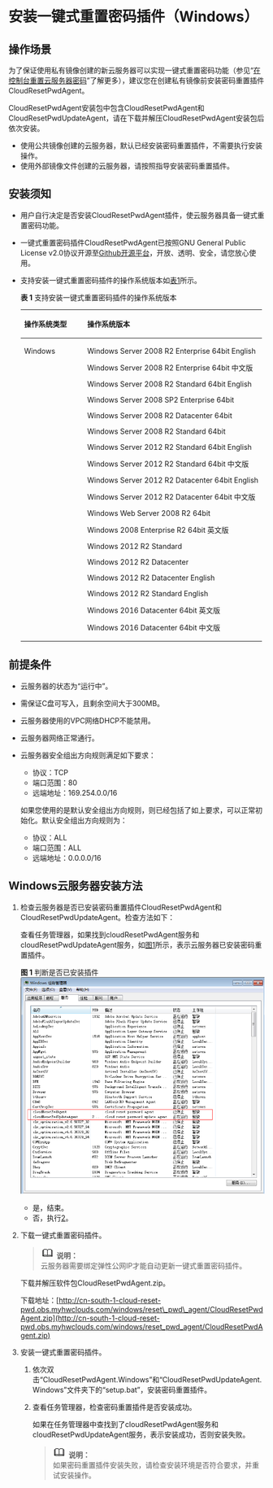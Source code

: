 # 安装一键式重置密码插件（Windows）<a name="ims_01_0402"></a>

## 操作场景<a name="section17523525171"></a>

为了保证使用私有镜像创建的新云服务器可以实现一键式重置密码功能（参见“[在控制台重置云服务器密码](https://support.huaweicloud.com/usermanual-ecs/zh-cn_topic_0067909751.html#section2)”了解更多），建议您在创建私有镜像前安装密码重置插件CloudResetPwdAgent。

CloudResetPwdAgent安装包中包含CloudResetPwdAgent和CloudResetPwdUpdateAgent，请在下载并解压CloudResetPwdAgent安装包后依次安装。

-   使用公共镜像创建的云服务器，默认已经安装密码重置插件，不需要执行安装操作。
-   使用外部镜像文件创建的云服务器，请按照指导安装密码重置插件。

## 安装须知<a name="section6704341693848"></a>

-   用户自行决定是否安装CloudResetPwdAgent插件，使云服务器具备一键式重置密码功能。
-   一键式重置密码插件CloudResetPwdAgent已按照GNU General Public License v2.0协议开源至[Github开源平台](https://github.com/huaweicloud/CloudResetPwdAgent)，开放、透明、安全，请您放心使用。
-   支持安装一键式重置密码插件的操作系统版本如[表1](#table1813411428710)所示。

    **表 1**  支持安装一键式重置密码插件的操作系统版本

    <a name="table1813411428710"></a>
    <table><thead align="left"><tr id="row13118194215717"><th class="cellrowborder" valign="top" width="26.14%" id="mcps1.2.3.1.1"><p id="p191185429715"><a name="p191185429715"></a><a name="p191185429715"></a>操作系统类型</p>
    </th>
    <th class="cellrowborder" valign="top" width="73.86%" id="mcps1.2.3.1.2"><p id="p8118154215717"><a name="p8118154215717"></a><a name="p8118154215717"></a>操作系统版本</p>
    </th>
    </tr>
    </thead>
    <tbody><tr id="row161341242774"><td class="cellrowborder" valign="top" width="26.14%" headers="mcps1.2.3.1.1 "><p id="p111854210713"><a name="p111854210713"></a><a name="p111854210713"></a>Windows</p>
    </td>
    <td class="cellrowborder" valign="top" width="73.86%" headers="mcps1.2.3.1.2 "><p id="p011816421778"><a name="p011816421778"></a><a name="p011816421778"></a>Windows Server 2008 R2 Enterprise 64bit English</p>
    <p id="p1118144215714"><a name="p1118144215714"></a><a name="p1118144215714"></a>Windows Server 2008 R2 Enterprise 64bit 中文版</p>
    <p id="p151181542676"><a name="p151181542676"></a><a name="p151181542676"></a>Windows Server 2008 R2 Standard 64bit English</p>
    <p id="p111183421073"><a name="p111183421073"></a><a name="p111183421073"></a>Windows Server 2008 SP2 Enterprise 64bit</p>
    <p id="p3118134219718"><a name="p3118134219718"></a><a name="p3118134219718"></a>Windows Server 2008 R2 Datacenter 64bit</p>
    <p id="p10118134214718"><a name="p10118134214718"></a><a name="p10118134214718"></a>Windows Server 2008 R2 Standard 64bit</p>
    <p id="p11181142775"><a name="p11181142775"></a><a name="p11181142775"></a>Windows Server 2012 R2 Standard 64bit English</p>
    <p id="p1211824217711"><a name="p1211824217711"></a><a name="p1211824217711"></a>Windows Server 2012 R2 Standard 64bit 中文版</p>
    <p id="p1013415425712"><a name="p1013415425712"></a><a name="p1013415425712"></a>Windows Server 2012 R2 Datacenter 64bit English</p>
    <p id="p12134174212719"><a name="p12134174212719"></a><a name="p12134174212719"></a>Windows Server 2012 R2 Datacenter 64bit 中文版</p>
    <p id="p413474216718"><a name="p413474216718"></a><a name="p413474216718"></a>Windows Web Server 2008 R2 64bit</p>
    <p id="p1134174216714"><a name="p1134174216714"></a><a name="p1134174216714"></a>Windows 2008 Enterprise R2 64bit 英文版</p>
    <p id="p813411429713"><a name="p813411429713"></a><a name="p813411429713"></a>Windows 2012 R2 Standard</p>
    <p id="p41347423710"><a name="p41347423710"></a><a name="p41347423710"></a>Windows 2012 R2 Datacenter</p>
    <p id="p51347423714"><a name="p51347423714"></a><a name="p51347423714"></a>Windows 2012 R2 Datacenter English</p>
    <p id="p213418421071"><a name="p213418421071"></a><a name="p213418421071"></a>Windows 2012 R2 Standard English</p>
    <p id="p10134114213717"><a name="p10134114213717"></a><a name="p10134114213717"></a>Windows 2016 Datacenter 64bit 英文版</p>
    <p id="p131346421713"><a name="p131346421713"></a><a name="p131346421713"></a>Windows 2016 Datacenter 64bit 中文版</p>
    </td>
    </tr>
    </tbody>
    </table>


## 前提条件<a name="section5444910510395"></a>

-   云服务器的状态为“运行中”。
-   需保证C盘可写入，且剩余空间大于300MB。
-   云服务器使用的VPC网络DHCP不能禁用。
-   云服务器网络正常通行。
-   云服务器安全组出方向规则满足如下要求：

    -   协议：TCP
    -   端口范围：80
    -   远端地址：169.254.0.0/16

    如果您使用的是默认安全组出方向规则，则已经包括了如上要求，可以正常初始化。默认安全组出方向规则为：

    -   协议：ALL
    -   端口范围：ALL
    -   远端地址：0.0.0.0/16


## Windows云服务器安装方法<a name="section43992381104836"></a>

1.  检查云服务器是否已安装密码重置插件CloudResetPwdAgent和CloudResetPwdUpdateAgent。检查方法如下：

    查看任务管理器，如果找到cloudResetPwdAgent服务和cloudResetPwdUpdateAgent服务，如[图1](#fig2400635316290)所示，表示云服务器已安装密码重置插件。

    **图 1**  判断是否已安装插件<a name="fig2400635316290"></a>  
    ![](figures/判断是否已安装插件.png "判断是否已安装插件")

    -   是，结束。
    -   否，执行[2](#li51861828102623)。

2.  <a name="li51861828102623"></a>下载一键式重置密码插件。

    >![](public_sys-resources/icon-note.gif) **说明：**   
    >云服务器需要绑定弹性公网IP才能自动更新一键式重置密码插件。  

    下载并解压软件包CloudResetPwdAgent.zip。

    下载地址：[http://cn-south-1-cloud-reset-pwd.obs.myhwclouds.com/windows/reset\_pwd\_agent/CloudResetPwdAgent.zip](http://cn-south-1-cloud-reset-pwd.obs.myhwclouds.com/windows/reset_pwd_agent/CloudResetPwdAgent.zip)

3.  安装一键式重置密码插件。
    1.  依次双击“CloudResetPwdAgent.Windows”和“CloudResetPwdUpdateAgent.Windows”文件夹下的“setup.bat”，安装密码重置插件。
    2.  查看任务管理器，检查密码重置插件是否安装成功。

        如果在任务管理器中查找到了cloudResetPwdAgent服务和cloudResetPwdUpdateAgent服务，表示安装成功，否则安装失败。

        >![](public_sys-resources/icon-note.gif) **说明：**   
        >如果密码重置插件安装失败，请检查安装环境是否符合要求，并重试安装操作。  



